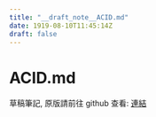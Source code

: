 ```yaml
---
title: "__draft_note__ACID.md"
date: 1919-08-10T11:45:14Z
draft: false
---
```


# ACID.md

草稿筆記, 原版請前往 github 查看: [連結](https://github.com/tinghaolai/just-random-note/blob/master/db/ACID.md)